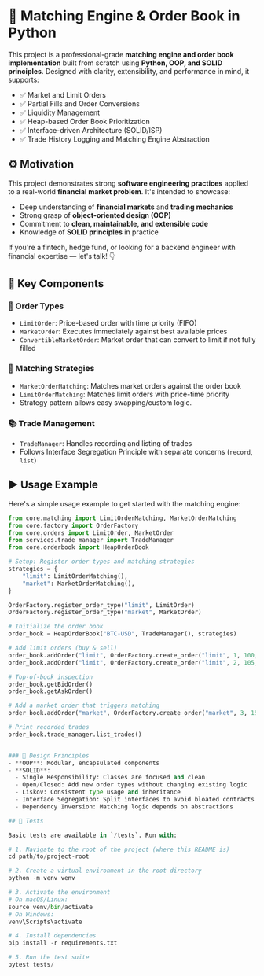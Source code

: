 # 🧠 Matching Engine & Order Book in Python

This project is a professional-grade **matching engine and order book implementation** built from scratch using **Python, OOP, and SOLID principles**. Designed with clarity, extensibility, and performance in mind, it supports:

- ✅ Market and Limit Orders
- ✅ Partial Fills and Order Conversions
- ✅ Liquidity Management
- ✅ Heap-based Order Book Prioritization
- ✅ Interface-driven Architecture (SOLID/ISP)
- ✅ Trade History Logging and Matching Engine Abstraction

## ⚙️ Motivation

This project demonstrates strong **software engineering practices** applied to a real-world **financial market problem**. It's intended to showcase:

- Deep understanding of **financial markets** and **trading mechanics**
- Strong grasp of **object-oriented design (OOP)**
- Commitment to **clean, maintainable, and extensible code**
- Knowledge of **SOLID principles** in practice

If you're a fintech, hedge fund, or looking for a backend engineer with financial expertise — let's talk! 👇

## 🧩 Key Components

### 🧱 Order Types
- `LimitOrder`: Price-based order with time priority (FIFO)
- `MarketOrder`: Executes immediately against best available prices
- `ConvertibleMarketOrder`: Market order that can convert to limit if not fully filled

### 🔁 Matching Strategies
- `MarketOrderMatching`: Matches market orders against the order book
- `LimitOrderMatching`: Matches limit orders with price-time priority
- Strategy pattern allows easy swapping/custom logic.

### 📚 Trade Management
- `TradeManager`: Handles recording and listing of trades
- Follows Interface Segregation Principle with separate concerns (`record`, `list`)

## ▶️ Usage Example

Here's a simple usage example to get started with the matching engine:

```python
from core.matching import LimitOrderMatching, MarketOrderMatching
from core.factory import OrderFactory
from core.orders import LimitOrder, MarketOrder
from services.trade_manager import TradeManager
from core.orderbook import HeapOrderBook

# Setup: Register order types and matching strategies
strategies = {
    "limit": LimitOrderMatching(),
    "market": MarketOrderMatching(),
}

OrderFactory.register_order_type("limit", LimitOrder)
OrderFactory.register_order_type("market", MarketOrder)

# Initialize the order book
order_book = HeapOrderBook("BTC-USD", TradeManager(), strategies)

# Add limit orders (buy & sell)
order_book.addOrder("limit", OrderFactory.create_order("limit", 1, 100, 10, "buy", "BTC-USD"))
order_book.addOrder("limit", OrderFactory.create_order("limit", 2, 105, 5, "sell", "BTC-USD"))

# Top-of-book inspection
order_book.getBidOrder()
order_book.getAskOrder()

# Add a market order that triggers matching
order_book.addOrder("market", OrderFactory.create_order("market", 3, 15, "buy", "BTC-USD"))

# Print recorded trades
order_book.trade_manager.list_trades()


### 🧠 Design Principles
- **OOP**: Modular, encapsulated components
- **SOLID**:
  - Single Responsibility: Classes are focused and clean
  - Open/Closed: Add new order types without changing existing logic
  - Liskov: Consistent type usage and inheritance
  - Interface Segregation: Split interfaces to avoid bloated contracts
  - Dependency Inversion: Matching logic depends on abstractions

## 🧪 Tests

Basic tests are available in `/tests`. Run with:

# 1. Navigate to the root of the project (where this README is)
cd path/to/project-root

# 2. Create a virtual environment in the root directory
python -m venv venv

# 3. Activate the environment
# On macOS/Linux:
source venv/bin/activate
# On Windows:
venv\Scripts\activate

# 4. Install dependencies
pip install -r requirements.txt

# 5. Run the test suite
pytest tests/

